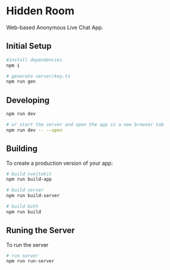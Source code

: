 # Hidden Room

Web-based Anonymous Live Chat App.

## Initial Setup

```bash
#install dependencies
npm i

# generate server/key.ts
npm run gen
```

## Developing

```bash
npm run dev

# or start the server and open the app in a new browser tab
npm run dev -- --open
```

## Building

To create a production version of your app:

```bash
# build sveltekit
npm run build-app

# build server
npm run build-server

# build both
npm run build
```

## Runing the Server

To run the server

```bash
# run server 
npm run run-server
```
